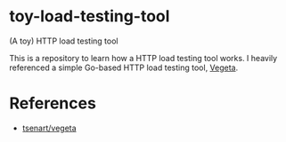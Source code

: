 # toy-load-testing-tool
(A toy) HTTP load testing tool

This is a repository to learn how a HTTP load testing tool works.
I heavily referenced a simple Go-based HTTP load testing tool, [Vegeta](https://github.com/tsenart/vegeta).

# References
- [tsenart/vegeta](https://github.com/tsenart/vegeta)
